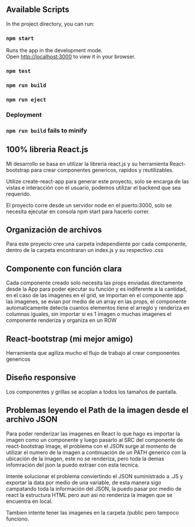 ## Available Scripts

In the project directory, you can run:

### `npm start`

Runs the app in the development mode.\
Open [http://localhost:3000](http://localhost:3000) to view it in your browser.

### `npm test`

### `npm run build`

### `npm run eject`

### Deployment

### `npm run build` fails to minify

## 100% libreria React.js
Mi desarrollo se basa en utilizar la libreria react.js y su herramienta React-bootstrap para crear componentes genericos, rapidos y reutilizables.

Utilize create-react-app para generar este proyecto, solo se encarga de las vistas e interacción con el usuario, podemos utilizar el backend que sea requerido.

El proyecto corre desde un servidor node en el puerto:3000, solo se necesita ejecutar en consola npm start para hacerlo correr.

## Organización de archivos
Para este proyecto cree una carpeta independiente por cada componente, dentro de la carpeta encontraran un index.js y su respectivo .css

## Componente con función clara
Cada componente creado solo necesita las props enviadas directamente desde la App para poder ejecutar su función y es indiferente a la cantidad, en el caso de las imagenes en el grid, se importan en el componente app las imagenes, se evian por medio de un array en las props, el componente automaticamente detecta cuantos elementos tiene el arreglo y renderiza en columnas iguales, sin importar si es 1 imagen o muchas imagenes el componente renderiza y organiza en un ROW

## React-bootstrap (mi mejor amigo)
Herramienta que agiliza mucho el flujo de trabajo al crear componentes genericos

## Diseño responsive
Los componentes y grillas se acoplan a todos los tamaños de pantalla.

## Problemas leyendo el Path de la imagen desde el archivo JSON
Para poder renderizar las imagenes en React lo que hago es importar la imagen como un componente y luego pasarlo al SRC del componente de react-bootstrap Image, el problema con el JSON surge al momento de utilizar el numero de la imagen a continuación de un PATH generico con la ubicación de la imagen, este no se renderiza, pero toda la demas infomración del json la puedo extraer con esta tecnica.

Intente solucionar el problema conviertindo el JSON suministrado a .JS y exportar la data por medio de una variable, de esta manera sigo campatando toda la información del JSON, la puedo pasar por medio de react la estructura HTML pero aun asi no renderiza la imagen que se encuentra en local.

Tambien intente tener las imagenes en la carpeta /public pero tampoco funciono.